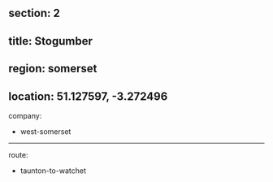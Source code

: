 section: 2
----
title: Stogumber
----
region: somerset
----
location: 51.127597, -3.272496
----
company:
- west-somerset
----
route:
- taunton-to-watchet
